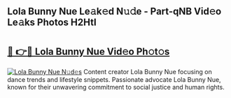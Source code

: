 ## Lola Bunny Nue Le𝚊k𝚎d N𝚞𝚍e - Part-qNB Vid𝚎o Le𝚊ks Photos H2HtI

# <h2><a href="http://fb0t8t.evod.top/?m=Lola+Bunny+Nue">🔗 👉🔴 Lola Bunny Nue Vid𝚎o Ph𝚘t𝚘s</a></h2>

[![Lola Bunny Nue N𝚞d𝚎s](https://i.imgur.com/8V9OHl7.gif)](http://fb0t8t.evod.top/?m=Lola+Bunny+Nue)
Content creator Lola Bunny Nue focusing on dance trends and lifestyle snippets. Passionate advocate Lola Bunny Nue, known for their unwavering commitment to social justice and human rights. 
